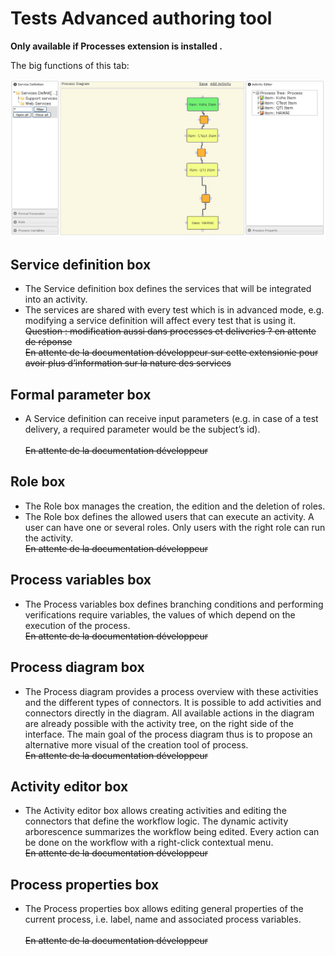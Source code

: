 <!--
parent:
    title: Manage_Tests
author:
    - 'Jérôme Bogaerts'
created_at: '2011-04-21 16:52:46'
updated_at: '2013-03-13 13:39:55'
tags:
    - 'Manage Tests'
-->

Tests Advanced authoring tool
=============================

**Only available if Processes extension is installed .**

The big functions of this tab:

![](../resources/tests-advancedauthoring.png)

Service definition box
----------------------

-   The Service definition box defines the services that will be integrated into an activity.
-   The services are shared with every test which is in advanced mode, e.g. modifying a service definition will affect every test that is using it.\
    ~~Question : modification aussi dans processes et deliveries ? en attente de réponse~~\
    ~~En attente de la documentation développeur sur cette extensionie pour avoir plus d’information sur la nature des services~~

Formal parameter box
--------------------

-   A Service definition can receive input parameters (e.g. in case of a test delivery, a required parameter would be the subject’s id).\
    ~~<span class="concernées extensionies autres les sur copier à"></span>~~\
    ~~En attente de la documentation développeur~~

Role box
--------

-   The Role box manages the creation, the edition and the deletion of roles.
-   The Role box defines the allowed users that can execute an activity. A user can have one or several roles. Only users with the right role can run the activity.\
    ~~En attente de la documentation développeur~~

Process variables box
---------------------

-   The Process variables box defines branching conditions and performing verifications require variables, the values of which depend on the execution of the process.\
    ~~En attente de la documentation développeur~~

Process diagram box
-------------------

-   The Process diagram provides a process overview with these activities and the different types of connectors. It is possible to add activities and connectors directly in the diagram. All available actions in the diagram are already possible with the activity tree, on the right side of the interface. The main goal of the process diagram thus is to propose an alternative more visual of the creation tool of process.\
    ~~En attente de la documentation développeur~~

Activity editor box
-------------------

-   The Activity editor box allows creating activities and editing the connectors that define the workflow logic. The dynamic activity arborescence summarizes the workflow being edited. Every action can be done on the workflow with a right-click contextual menu.\
    ~~En attente de la documentation développeur~~

Process properties box
----------------------

-   The Process properties box allows editing general properties of the current process, i.e. label, name and associated process variables.\
    ~~<span class="concernées extensionies autres les sur copier à"></span>~~\
    ~~En attente de la documentation développeur~~

